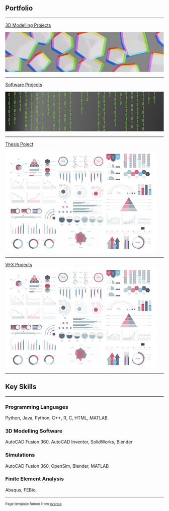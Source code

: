 ## Portfolio

---

[3D Modelling Projects](/3dmproj.md)
<p></p>
<img src="images/3dmod cover.jpg?raw=true"/>

---
[Software Projects](/swproj.md)
<p></p>
<img src="images/software.jpg?raw=true"/>

---
[Thesis Poject](/pdf/Oisin_Hogan_Thesis_Submission.pdf)
<p></p>
<img src="images/dummy_thumbnail.jpg?raw=true"/>

---
[VFX Projects](/pdf/sample_presentation.pdf)
<img src="images/dummy_thumbnail.jpg?raw=true"/>

---
## Key Skills
---
<h3>Programming Languages</h3>
Python, Java, Python, C++, R, C, HTML, MATLAB
<h3>3D Modelling Software</h3>
AutoCAD Fusion 360, AutoCAD Inventor, SolidWorks, Blender
<h3>Simulations</h3>
AutoCAD Fusion 360, OpenSim, Blender, MATLAB
<h3>Finite Element Analysis</h3>
Abaqus, FEBio, 


---
<p style="font-size:11px">Page template forked from <a href="https://github.com/evanca/quick-portfolio">evanca</a></p>
<!-- Remove above link if you don't want to attibute -->
